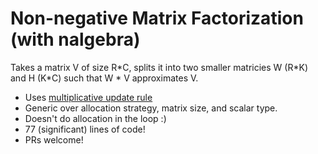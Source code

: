 # Non-negative Matrix Factorization (with nalgebra)

Takes a matrix V of size R*C, splits it into two smaller matricies W (R\*K) and H (K\*C) such that W * V approximates V.

 - Uses [multiplicative update rule](https://en.wikipedia.org/wiki/Non-negative_matrix_factorization#Algorithms)
 - Generic over allocation strategy, matrix size, and scalar type.
 - Doesn't do allocation in the loop :)
 - 77 (significant) lines of code!
 - PRs welcome!